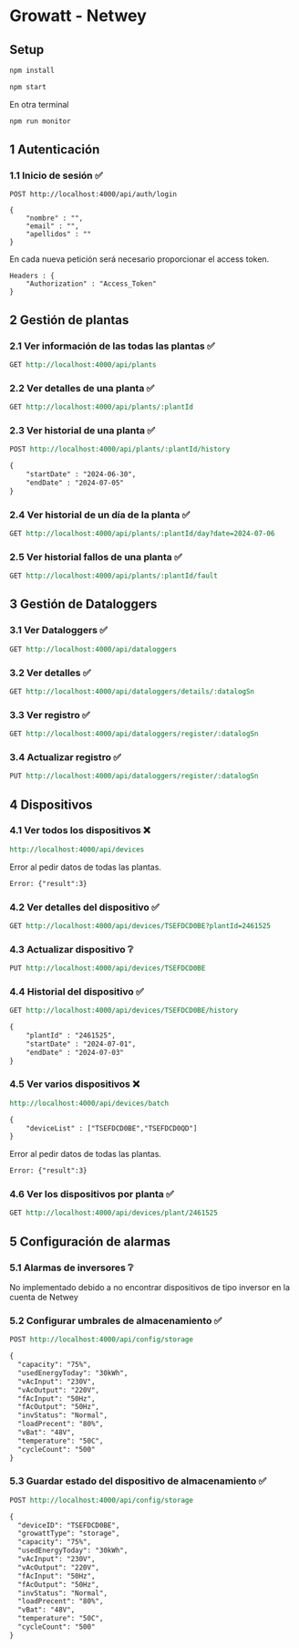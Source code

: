 # Growatt - Netwey

## Setup

```sh
npm install
```

```sh
npm start
```

En otra terminal

```sh
npm run monitor
```

## 1 Autenticación

### 1.1 Inicio de sesión ✅

```
POST http://localhost:4000/api/auth/login
```

```
{
	"nombre" : "",
	"email" : "",
	"apellidos" : ""
}
```

En cada nueva petición será necesario proporcionar el access token.

```
Headers : {
	"Authorization" : "Access_Token"
}
```


## 2 Gestión de plantas

### 2.1 Ver información de las todas las plantas ✅

```rest
GET http://localhost:4000/api/plants
```

### 2.2 Ver detalles de una planta ✅

```rest
GET http://localhost:4000/api/plants/:plantId
```

### 2.3 Ver historial de una planta ✅

```rest
POST http://localhost:4000/api/plants/:plantId/history

{
	"startDate" : "2024-06-30",
	"endDate" : "2024-07-05"
}
```

### 2.4 Ver historial de un día de la planta ✅

```rest
GET http://localhost:4000/api/plants/:plantId/day?date=2024-07-06
```

### 2.5 Ver historial fallos de una planta ✅

```rest
GET http://localhost:4000/api/plants/:plantId/fault
```

## 3 Gestión de Dataloggers

### 3.1 Ver Dataloggers ✅

```rest
GET http://localhost:4000/api/dataloggers
```

### 3.2 Ver detalles ✅

```rest
GET http://localhost:4000/api/dataloggers/details/:datalogSn
```

### 3.3 Ver registro ✅

```rest
GET http://localhost:4000/api/dataloggers/register/:datalogSn
```

### 3.4 Actualizar registro ✅

```rest
PUT http://localhost:4000/api/dataloggers/register/:datalogSn
```

## 4 Dispositivos

### 4.1 Ver todos los dispositivos ❌

```rest
http://localhost:4000/api/devices
```

Error al pedir datos de todas las plantas.

```rest
Error: {"result":3}
```

### 4.2 Ver detalles del dispositivo ✅

```rest
GET http://localhost:4000/api/devices/TSEFDCD0BE?plantId=2461525
```

### 4.3 Actualizar dispositivo ❔

```rest
PUT http://localhost:4000/api/devices/TSEFDCD0BE
```

### 4.4 Historial del dispositivo ✅

```rest
GET http://localhost:4000/api/devices/TSEFDCD0BE/history

{
	"plantId" : "2461525",
	"startDate" : "2024-07-01",
	"endDate" : "2024-07-03"
}
```

### 4.5 Ver varios dispositivos ❌

```rest
http://localhost:4000/api/devices/batch

{
	"deviceList" : ["TSEFDCD0BE","TSEFDCD0QD"]
}
```

Error al pedir datos de todas las plantas.

```rest
Error: {"result":3}
```

### 4.6 Ver los dispositivos por planta ✅

```rest
GET http://localhost:4000/api/devices/plant/2461525
```

## 5 Configuración de alarmas

### 5.1 Alarmas de inversores ❔

No implementado debido a no encontrar dispositivos de tipo inversor en la cuenta de Netwey

### 5.2 Configurar umbrales de almacenamiento ✅

```rest
POST http://localhost:4000/api/config/storage

{
  "capacity": "75%",
  "usedEnergyToday": "30kWh",
  "vAcInput": "230V",
  "vAcOutput": "220V",
  "fAcInput": "50Hz",
  "fAcOutput": "50Hz",
  "invStatus": "Normal",
  "loadPrecent": "80%",
  "vBat": "48V",
  "temperature": "50C",
  "cycleCount": "500"
}
```

### 5.3 Guardar estado del dispositivo de almacenamiento ✅

```rest
POST http://localhost:4000/api/config/storage

{
  "deviceID": "TSEFDCD0BE",
  "growattType": "storage",
  "capacity": "75%",
  "usedEnergyToday": "30kWh",
  "vAcInput": "230V",
  "vAcOutput": "220V",
  "fAcInput": "50Hz",
  "fAcOutput": "50Hz",
  "invStatus": "Normal",
  "loadPrecent": "80%",
  "vBat": "48V",
  "temperature": "50C",
  "cycleCount": "500"
}
```